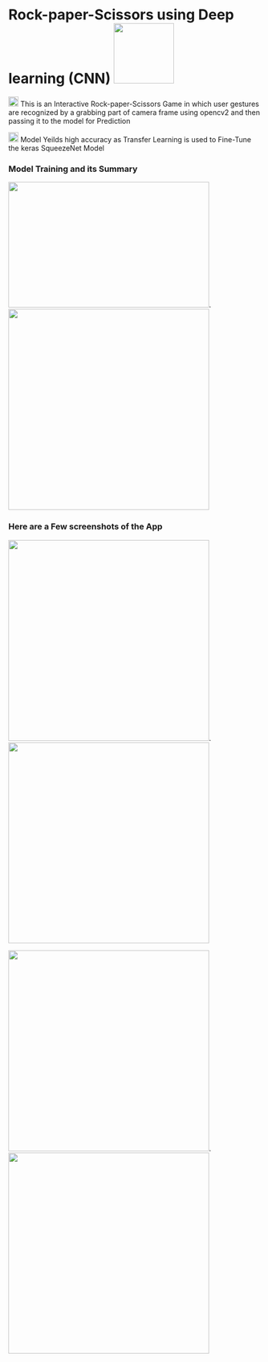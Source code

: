 # Rock-paper-Scissors using Deep learning (CNN) <img src="https://github.com/RajGorhekar/Rock-Paper-Scissors/blob/master/Screenshots/rock-paper-scissors.png" width ="120"  >
<img src="https://github.com/RajGorhekar/Rock-Paper-Scissors/blob/master/Screenshots/head.png" width ="20"  > This is an Interactive Rock-paper-Scissors Game in which user gestures are recognized by a grabbing part of camera frame using opencv2 and then passing it to the model for Prediction

<img src="https://github.com/RajGorhekar/Rock-Paper-Scissors/blob/master/Screenshots/head.png" width ="20"  > Model Yeilds high accuracy as Transfer Learning is used to Fine-Tune the keras SqueezeNet Model 
### Model Training and its Summary

<img src="https://github.com/RajGorhekar/Rock-Paper-Scissors/blob/master/Screenshots/s1.png"  height= "250" width ="400">.
<img src="https://github.com/RajGorhekar/Rock-Paper-Scissors/blob/master/Screenshots/s3.png"  width ="400">

### Here are a  Few screenshots of the App

<img src="https://github.com/RajGorhekar/Rock-Paper-Scissors/blob/master/Screenshots/ss4.png"  width ="400">.
<img src="https://github.com/RajGorhekar/Rock-Paper-Scissors/blob/master/Screenshots/ss1.png"  width ="400">

<img src="https://github.com/RajGorhekar/Rock-Paper-Scissors/blob/master/Screenshots/ss2.png"  width ="400">.
<img src="https://github.com/RajGorhekar/Rock-Paper-Scissors/blob/master/Screenshots/ss3.png"  width ="400">
